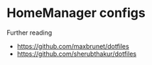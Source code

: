 # HomeManager configs

Further reading

* https://github.com/maxbrunet/dotfiles
* https://github.com/sherubthakur/dotfiles
